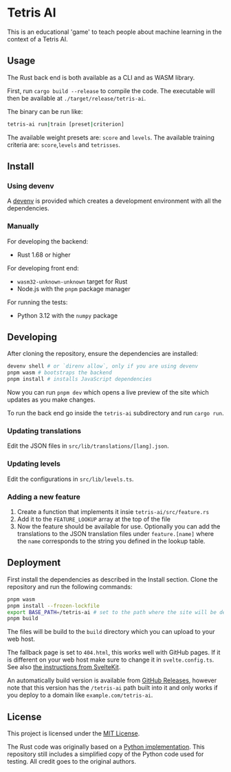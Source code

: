 # Tetris AI

This is an educational 'game' to teach people about machine learning in the context of a Tetris AI.

## Usage

The Rust back end is both available as a CLI and as WASM library.

First, run `cargo build --release` to compile the code.
The executable will then be available at `./target/release/tetris-ai`.

The binary can be run like:
```sh
tetris-ai run|train [preset|criterion]
```

The available weight presets are: `score` and `levels`.
The available training criteria are: `score`,`levels` and `tetrisses`.

## Install

### Using devenv

A [devenv](https://devenv.sh/) is provided which creates a development environment with all the dependencies. 

### Manually

For developing the backend:

- Rust 1.68 or higher

For developing front end:

- `wasm32-unknown-unknown` target for Rust
- Node.js with the `pnpm` package manager

For running the tests:

- Python 3.12 with the `numpy` package

## Developing

After cloning the repository, ensure the dependencies are installed:

```sh
devenv shell # or `direnv allow`, only if you are using devenv
pnpm wasm # bootstraps the backend
pnpm install # installs JavaScript dependencies
```

Now you can run `pnpm dev` which opens a live preview of the site which updates as you make changes.

To run the back end go inside the `tetris-ai` subdirectory and run `cargo run`.

### Updating translations

Edit the JSON files in `src/lib/translations/[lang].json`.

### Updating levels

Edit the configurations in `src/lib/levels.ts`.

### Adding a new feature

1. Create a function that implements it insie `tetris-ai/src/feature.rs`
2. Add it to the `FEATURE_LOOKUP` array at the top of the file
3. Now the feature should be available for use. Optionally you can add the translations to the JSON translation files under `feature.[name]` where the `name` corresponds to the string you defined in the lookup table.

## Deployment

First install the dependencies as described in the Install section.
Clone the repository and run the following commands:

```sh
pnpm wasm 
pnpm install --frozen-lockfile
export BASE_PATH=/tetris-ai # set to the path where the site will be deployed e.g. example.com/tetris-ai
pnpm build
```

The files will be build to the `build` directory which you can upload to your web host.

The fallback page is set to `404.html`, this works well with GitHub pages.
If it is different on your web host make sure to change it in `svelte.config.ts`. See also [the instructions from SvelteKit](https://svelte.dev/docs/kit/single-page-apps#Usage).

An automatically build version is available from [GitHub Releases](https://github.com/rijkvp/tetris-ai/releases/tag/latest), however note that this version has the `/tetris-ai` path built into it and only works if you deploy to a domain like `example.com/tetris-ai`.

## License

This project is licensed under the [MIT License](/LICENSE).

The Rust code was originally based on a [Python implementation](https://github.com/clsibert/Tetris-AI). This repository still includes a simplified copy of the Python code used for testing. All credit goes to the original authors.

